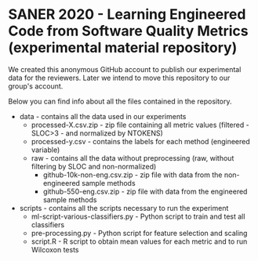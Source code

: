 # SANER 2020 - Learning Engineered Code from Software Quality Metrics (experimental material repository)

We created this anonymous GitHub account to publish our experimental data for the reviewers. Later we intend to move this repository to our group's account.

Below you can find info about all the files contained in the repository.

+ data - contains all the data used in our experiments
    - processed-X.csv.zip - zip file containing all metric values (filtered - SLOC>3 - and normalized by NTOKENS)
    - processed-y.csv - contains the labels for each method (engineered variable)
    - raw - contains all the data without preprocessing (raw, without filtering by SLOC and non-normalized)
        * github-10k-non-eng.csv.zip - zip file with data from the non-engineered sample methods
        * github-550-eng.csv.zip - zip file with data from the engineered sample methods
+ scripts - contains all the scripts necessary to run the experiment
    - ml-script-various-classifiers.py - Python script to train and test all classifiers
    - pre-processing.py - Python script for feature selection and scaling
    - script.R - R script to obtain mean values for each metric and to run Wilcoxon tests

